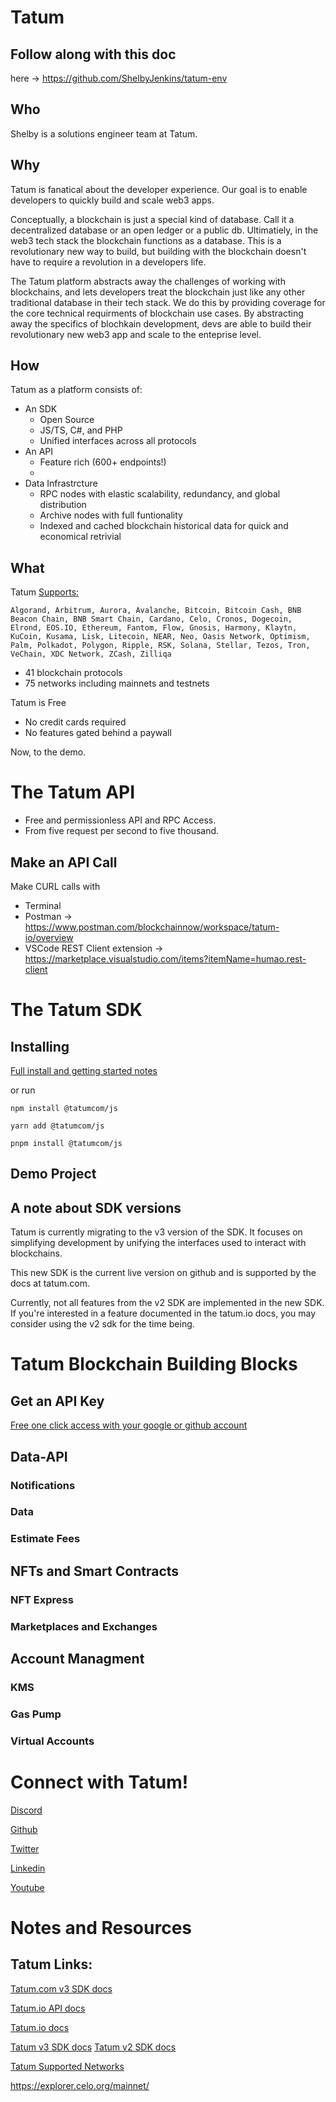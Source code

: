 # Tatum

## Follow along with this doc 
here -> https://github.com/ShelbyJenkins/tatum-env

## Who

Shelby is a solutions engineer team at Tatum.

## Why

Tatum is fanatical about the developer experience. Our goal is to enable developers to quickly build and scale web3 apps.

Conceptually, a blockchain is just a special kind of database. Call it a decentralized database or an open ledger or a public db. Ultimatiely, in the web3 tech stack the blockchain functions as a database. This is a revolutionary new way to build, but building with the blockchain doesn't have to require a revolution in a developers life. 

The Tatum platform abstracts away the challenges of working with blockchains, and lets developers treat the blockchain just like any other traditional database in their tech stack. We do this by providing coverage for the core technical requirments of blockchain use cases. By abstracting away the specifics of blochkain development, devs are able to build their revolutionary new web3 app and scale to the enteprise level.

## How

Tatum as a platform consists of:

* An SDK
  * Open Source
  * JS/TS, C#, and PHP
  * Unified interfaces across all protocols
* An API
  * Feature rich (600+ endpoints!)
  * 
* Data Infrastrcture
  *  RPC nodes with elastic scalability, redundancy, and global distribution
  *  Archive nodes with full funtionality
  *  Indexed and cached blockchain historical data for quick and economical retrivial 

## What

Tatum [Supports:](https://docs.tatum.io/introduction/supported-blockchains)

`Algorand, Arbitrum, Aurora, Avalanche, Bitcoin, Bitcoin Cash, BNB Beacon Chain, BNB Smart Chain, Cardano, Celo, Cronos, Dogecoin, Elrond, EOS.IO, Ethereum, Fantom, Flow, Gnosis, Harmony, Klaytn, KuCoin, Kusama, Lisk, Litecoin, NEAR, Neo, Oasis Network, Optimism, Palm, Polkadot, Polygon, Ripple, RSK, Solana, Stellar, Tezos, Tron, VeChain, XDC Network, ZCash, Zilliqa`

* 41 blockchain protocols
* 75 networks including mainnets and testnets

Tatum is Free
* No credit cards required
* No features gated behind a paywall

Now, to the demo.

# The Tatum API
* Free and permissionless API and RPC Access.
* From five request per second to five thousand.
## Make an API Call 
Make CURL calls with 
* Terminal
* Postman -> https://www.postman.com/blockchainnow/workspace/tatum-io/overview
* VSCode REST Client extension -> https://marketplace.visualstudio.com/items?itemName=humao.rest-client

# The Tatum SDK  

## Installing
[Full install and getting started notes](https://docs.tatum.com/sdk/javascript-typescript-sdk)

or run 

`npm install @tatumcom/js`

`yarn add @tatumcom/js`

`pnpm install @tatumcom/js`

## Demo Project

## A note about SDK versions
Tatum is currently migrating to the v3 version of the SDK. It focuses on simplifying development by unifying the interfaces used to interact with blockchains. 

This new SDK is the current live version on github and is supported by the docs at tatum.com.

Currently, not all features from the v2 SDK are implemented in the new SDK. If you're interested in a feature documented in the tatum.io docs, you may consider using the v2 sdk for the time being.

# Tatum Blockchain Building Blocks
## Get an API Key
[Free one click access with your google or github account](https://tatum.com/)


## Data-API
### Notifications
### Data
### Estimate Fees

## NFTs and Smart Contracts
### NFT Express
### Marketplaces and Exchanges

## Account Managment
### KMS
### Gas Pump
### Virtual Accounts

# Connect with Tatum!
[Discord](https://discord.gg/tatum)

[Github](https://github.com/tatumio)

[Twitter](https://twitter.com/tatum_io)

[Linkedin](https://www.linkedin.com/company/tatumio)

[Youtube](https://www.youtube.com/@TatumWeb3)

# Notes and Resources
## Tatum Links:
[Tatum.com v3 SDK docs](https://docs.tatum.com/)

[Tatum.io API docs](https://apidoc.tatum.io/)

[Tatum.io docs](https://docs.tatum.io/)

[Tatum v3 SDK docs](https://github.com/tatumio/tatum-js)
[Tatum v2 SDK docs](https://github.com/tatumio/tatum-js/tree/v2)

[Tatum Supported Networks](https://github.com/tatumio/tatum-js/blob/master/src/dto/Network.ts)

https://explorer.celo.org/mainnet/


